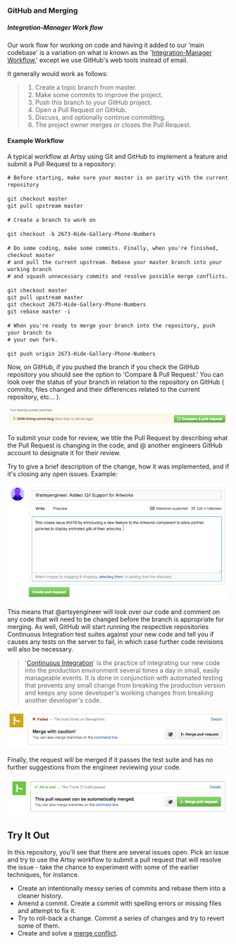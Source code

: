 ### GitHub and Merging

##### Integration-Manager Work flow

Our work flow for working on code and having it added to our 'main codebase' is a
variation on what is known as the '[Integration-Manager Workflow](http://git-scm.com/book/en/v2/Distributed-Git-Distributed-Workflows#Integration-Manager-Workflow),' except we use GitHub's web tools instead of email.

It generally would work as follows:

> 1. Create a topic branch from master.
> 2. Make some commits to improve the project.
> 3. Push this branch to your GitHub project.
> 4. Open a Pull Request on GitHub.
> 5. Discuss, and optionally continue committing.
> 6. The project owner merges or closes the Pull Request.

#### Example Workflow

A typical workflow at Artsy using Git and GitHub to implement a feature and submit a Pull Request to
a repository:

````
# Before starting, make sure your master is on parity with the current repository

git checkout master
git pull upstream master

# Create a branch to work on

git checkout -b 2673-Hide-Gallery-Phone-Numbers

# Do some coding, make some commits. Finally, when you're finished, checkout master
# and pull the current upstream. Rebase your master branch into your working branch
# and squash unnecessary commits and resolve possible merge conflicts.

git checkout master
git pull upstream master
git checkout 2673-Hide-Gallery-Phone-Numbers
git rebase master -i

# When you're ready to merge your branch into the repository, push your branch to
# your own fork.

git push origin 2673-Hide-Gallery-Phone-Numbers
````

Now, on GitHub, if you pushed the branch if you check the GitHub repository
you should see the option to 'Compare & Pull Request.' You can look over the status of your branch in
relation to the repository on GitHub ( commits, files changed and their differences related to the current
repository, etc... ).

![](compare_and_pull_request.png)

To submit your code for review, we title the Pull Request by describing what the Pull Request is
changing in the code, and @ another engineers GitHub account to designate it for their review.

Try to give a brief description of the change, how it was implemented, and if it's closing any open
issues. Example:

![](pr_example.png)

This means that @artsyengineer will look over our code and comment on any code that will need to be changed
before the branch is appropriate for merging. As well, GitHub will start running the respective
repositories Continuous Integration test suites against your new code and tell you if causes any
tests on the server to fail, in which case further code revisions will also be necessary.

> '[Continuous Integration](http://en.wikipedia.org/wiki/Continuous_integration)' is the practice of integrating our new code into the production environment
several times a day in small, easily manageable events. It is done in conjunction
with automated testing that prevents any small change from breaking the production version and keeps
any sone developer's working changes from breaking another developer's code.

![](failed_tests.png)

Finally, the request will be merged if it passes the test suite and has no further suggestions
from the engineer reviewing your code.

![](passed_tests.png)

## Try It Out

In this repository, you'll see that there are several issues open. Pick an issue and try to use the
Artsy workflow to submit a pull request that will resolve the issue - take the chance to experiment
with some of the earlier techniques, for instance.

* Create an intentionally messy series of commits and rebase them into a cleaner history.
* Amend a commit. Create a commit with spelling errors or missing files and attempt to fix it.
* Try to roll-back a change. Commit a series of changes and try to revert some of them.
* Create and solve a [merge conflict](http://www.choskim.me/when-do-merge-conflicts-occur-in-git/).
